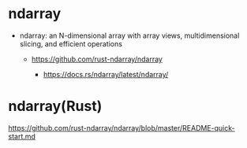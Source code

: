 # ndarray

- ndarray: an N-dimensional array with array views, multidimensional slicing, and efficient operations 

  - https://github.com/rust-ndarray/ndarray

    - https://docs.rs/ndarray/latest/ndarray/

# ndarray(Rust)
https://github.com/rust-ndarray/ndarray/blob/master/README-quick-start.md